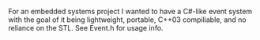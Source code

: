 For an embedded systems project I wanted to have a C#-like event system with the goal of it being lightweight, portable, C++03 compiliable, and no reliance on the STL. See Event.h for usage info.  
